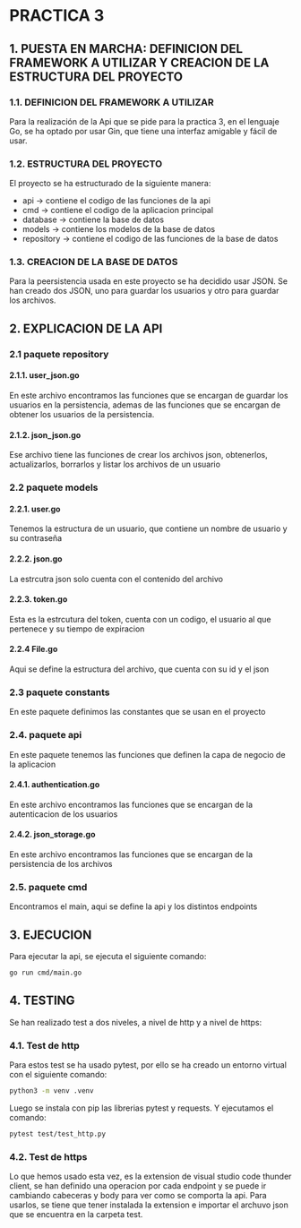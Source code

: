 # PRACTICA 3
## 1. PUESTA EN MARCHA: DEFINICION DEL FRAMEWORK A UTILIZAR Y CREACION DE LA ESTRUCTURA DEL PROYECTO
### 1.1. DEFINICION DEL FRAMEWORK A UTILIZAR

Para la realización de la Api que se pide para la practica 3, en el lenguaje Go, se ha optado por usar Gin, que tiene una interfaz amigable y fácil de usar.

### 1.2. ESTRUCTURA DEL PROYECTO
El proyecto se ha estructurado de la siguiente manera:
- api -> contiene el codigo de las funciones de la api
- cmd -> contiene el codigo de la aplicacion principal
- database -> contiene la base de datos
- models -> contiene los modelos de la base de datos
- repository -> contiene el codigo de las funciones de la base de datos

### 1.3. CREACION DE LA BASE DE DATOS
Para la peersistencia usada en este proyecto se ha decidido usar JSON. Se han creado dos JSON, uno para guardar los usuarios y otro para guardar los archivos.

## 2. EXPLICACION DE LA API
### 2.1 paquete repository
#### 2.1.1. user_json.go
En este archivo encontramos las funciones que se encargan de guardar los usuarios en la persistencia, ademas de las funciones que se encargan de obtener los usuarios de la persistencia.
#### 2.1.2. json_json.go
Ese archivo tiene las funciones de crear los archivos json, obtenerlos, actualizarlos, borrarlos y listar los archivos de un usuario

### 2.2 paquete models
#### 2.2.1. user.go
Tenemos la estructura de un usuario, que contiene un nombre de usuario y su contraseña
#### 2.2.2. json.go
La estrcutra json solo cuenta con el contenido del archivo
#### 2.2.3. token.go
Esta es la estrcutura del token, cuenta con un codigo, el usuario al que pertenece y su tiempo de expiracion
#### 2.2.4 File.go
Aqui se define la estructura del archivo, que cuenta con su id y el json

### 2.3 paquete constants
En este paquete definimos las constantes que se usan en el proyecto

### 2.4. paquete api
En este paquete tenemos las funciones que definen la capa de negocio de la aplicacion
#### 2.4.1. authentication.go
En este archivo encontramos las funciones que se encargan de la autenticacion de los usuarios
#### 2.4.2. json_storage.go
En este archivo encontramos las funciones que se encargan de la persistencia de los archivos

### 2.5. paquete cmd
Encontramos el main, aqui se define la api y los distintos endpoints

## 3. EJECUCION
Para ejecutar la api, se ejecuta el siguiente comando:
```bash
go run cmd/main.go
```
## 4. TESTING
Se han realizado test a dos niveles, a nivel de http y a nivel de https:
### 4.1. Test de http
Para estos test se ha usado pytest, por ello se ha creado un entorno virtual con el siguiente comando:
```bash
python3 -m venv .venv
```
Luego se instala con pip las librerias pytest y requests. Y ejecutamos el comando:
```bash
pytest test/test_http.py
```
### 4.2. Test de https
Lo que hemos usado esta vez, es la extension de visual studio code thunder client, se han definido una operacion por cada endpoint y se puede ir cambiando cabeceras y body para ver como se comporta la api. Para usarlos, se tiene que tener instalada la extension e importar el archuvo json que se encuentra en la carpeta test.
